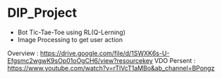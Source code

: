 # DIP_Project
* Bot Tic-Tae-Toe using RL(Q-Lerning)
* Image Processing to get user action

Overview : https://drive.google.com/file/d/1SWXK6s-U-Efgsmc2wgwK9sOp01oOgCH6/view?resourcekey
VDO Persent : https://www.youtube.com/watch?v=rTlVcT1aMBo&ab_channel=BPongz
